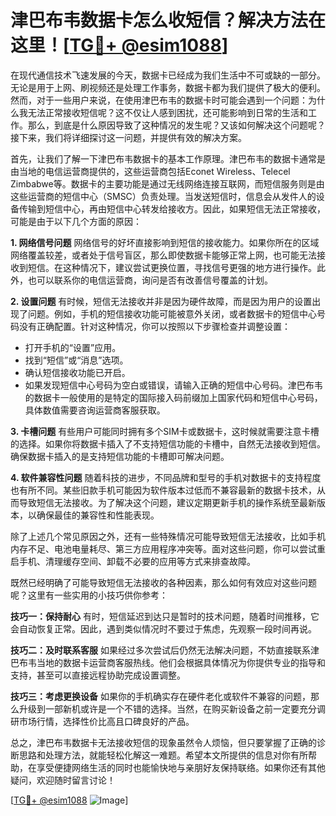 # 津巴布韦数据卡怎么收短信？解决方法在这里！[[TG💪+ @esim1088](https://t.me/s/esim1088)]

在现代通信技术飞速发展的今天，数据卡已经成为我们生活中不可或缺的一部分。无论是用于上网、刷视频还是处理工作事务，数据卡都为我们提供了极大的便利。然而，对于一些用户来说，在使用津巴布韦的数据卡时可能会遇到一个问题：为什么我无法正常接收短信呢？这不仅让人感到困扰，还可能影响到日常的生活和工作。那么，到底是什么原因导致了这种情况的发生呢？又该如何解决这个问题呢？接下来，我们将详细探讨这一问题，并提供有效的解决方案。

首先，让我们了解一下津巴布韦数据卡的基本工作原理。津巴布韦的数据卡通常是由当地的电信运营商提供的，这些运营商包括Econet Wireless、Telecel Zimbabwe等。数据卡的主要功能是通过无线网络连接互联网，而短信服务则是由这些运营商的短信中心（SMSC）负责处理。当发送短信时，信息会从发件人的设备传输到短信中心，再由短信中心转发给接收方。因此，如果短信无法正常接收，可能是由于以下几个方面的原因：

**1. 网络信号问题**
网络信号的好坏直接影响到短信的接收能力。如果你所在的区域网络覆盖较差，或者处于信号盲区，那么即使数据卡能够正常上网，也可能无法接收到短信。在这种情况下，建议尝试更换位置，寻找信号更强的地方进行操作。此外，也可以联系你的电信运营商，询问是否有改善信号覆盖的计划。

**2. 设置问题**
有时候，短信无法接收并非是因为硬件故障，而是因为用户的设置出现了问题。例如，手机的短信接收功能可能被意外关闭，或者数据卡的短信中心号码没有正确配置。针对这种情况，你可以按照以下步骤检查并调整设置：
- 打开手机的“设置”应用。
- 找到“短信”或“消息”选项。
- 确认短信接收功能已开启。
- 如果发现短信中心号码为空白或错误，请输入正确的短信中心号码。津巴布韦的数据卡一般使用的是特定的国际接入码前缀加上国家代码和短信中心号码，具体数值需要咨询运营商客服获取。

**3. 卡槽问题**
有些用户可能同时拥有多个SIM卡或数据卡，这时候就需要注意卡槽的选择。如果你将数据卡插入了不支持短信功能的卡槽中，自然无法接收到短信。确保数据卡插入的是支持短信功能的卡槽即可解决问题。

**4. 软件兼容性问题**
随着科技的进步，不同品牌和型号的手机对数据卡的支持程度也有所不同。某些旧款手机可能因为软件版本过低而不兼容最新的数据卡技术，从而导致短信无法接收。为了解决这个问题，建议定期更新手机的操作系统至最新版本，以确保最佳的兼容性和性能表现。

除了上述几个常见原因之外，还有一些特殊情况可能导致短信无法接收，比如手机内存不足、电池电量耗尽、第三方应用程序冲突等。面对这些问题，你可以尝试重启手机、清理缓存空间、卸载不必要的应用等方式来排查故障。

既然已经明确了可能导致短信无法接收的各种因素，那么如何有效应对这些问题呢？这里有一些实用的小技巧供你参考：

**技巧一：保持耐心**
有时，短信延迟到达只是暂时的技术问题，随着时间推移，它会自动恢复正常。因此，遇到类似情况时不要过于焦虑，先观察一段时间再说。

**技巧二：及时联系客服**
如果经过多次尝试后仍然无法解决问题，不妨直接联系津巴布韦当地的数据卡运营商客服热线。他们会根据具体情况为你提供专业的指导和支持，甚至可以直接远程协助完成设置调整。

**技巧三：考虑更换设备**
如果你的手机确实存在硬件老化或软件不兼容的问题，那么升级到一部新机或许是一个不错的选择。当然，在购买新设备之前一定要充分调研市场行情，选择性价比高且口碑良好的产品。

总之，津巴布韦数据卡无法接收短信的现象虽然令人烦恼，但只要掌握了正确的诊断思路和处理方法，就能轻松化解这一难题。希望本文所提供的信息对你有所帮助，在享受便捷网络生活的同时也能愉快地与亲朋好友保持联络。如果你还有其他疑问，欢迎随时留言讨论！

[[TG💪+ @esim1088](https://t.me/s/esim1088) ![Image](https://i.postimg.cc/4NQfJmqS/Snipaste-2025-05-13-00-14-12.png)]